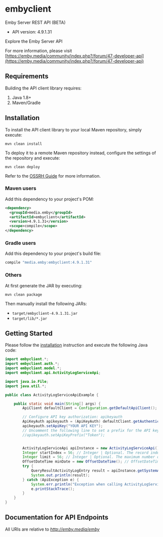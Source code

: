 # embyclient

Emby Server REST API (BETA)
- API version: 4.9.1.31

Explore the Emby Server API

  For more information, please visit [https://emby.media/community/index.php?/forum/47-developer-api](https://emby.media/community/index.php?/forum/47-developer-api)

## Requirements

Building the API client library requires:
1. Java 1.8+
2. Maven/Gradle

## Installation

To install the API client library to your local Maven repository, simply execute:

```shell
mvn clean install
```

To deploy it to a remote Maven repository instead, configure the settings of the repository and execute:

```shell
mvn clean deploy
```

Refer to the [OSSRH Guide](http://central.sonatype.org/pages/ossrh-guide.html) for more information.

### Maven users

Add this dependency to your project's POM:

```xml
<dependency>
  <groupId>media.emby</groupId>
  <artifactId>embyclient</artifactId>
  <version>4.9.1.31</version>
  <scope>compile</scope>
</dependency>
```

### Gradle users

Add this dependency to your project's build file:

```groovy
compile "media.emby:embyclient:4.9.1.31"
```

### Others

At first generate the JAR by executing:

```shell
mvn clean package
```

Then manually install the following JARs:

* `target/embyclient-4.9.1.31.jar`
* `target/lib/*.jar`

## Getting Started

Please follow the [installation](#installation) instruction and execute the following Java code:

```java
import embyclient.*;
import embyclient.auth.*;
import embyclient.model.*;
import embyclient.api.ActivityLogServiceApi;

import java.io.File;
import java.util.*;

public class ActivityLogServiceApiExample {

    public static void main(String[] args) {
        ApiClient defaultClient = Configuration.getDefaultApiClient();

        // Configure API key authorization: apikeyauth
        ApiKeyAuth apikeyauth = (ApiKeyAuth) defaultClient.getAuthentication("apikeyauth");
        apikeyauth.setApiKey("YOUR API KEY");
        // Uncomment the following line to set a prefix for the API key, e.g. "Token" (defaults to null)
        //apikeyauth.setApiKeyPrefix("Token");


        ActivityLogServiceApi apiInstance = new ActivityLogServiceApi();
        Integer startIndex = 56; // Integer | Optional. The record index to start at. All items with a lower index will be dropped from the results.
        Integer limit = 56; // Integer | Optional. The maximum number of records to return
        OffsetDateTime minDate = new OffsetDateTime(); // OffsetDateTime | Optional. The minimum date. Format = ISO
        try {
            QueryResultActivityLogEntry result = apiInstance.getSystemActivitylogEntries(startIndex, limit, minDate);
            System.out.println(result);
        } catch (ApiException e) {
            System.err.println("Exception when calling ActivityLogServiceApi#getSystemActivitylogEntries");
            e.printStackTrace();
        }
    }
}
```

## Documentation for API Endpoints

All URIs are relative to *http://emby.media/emby*
